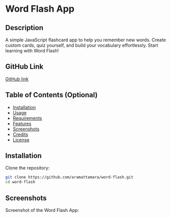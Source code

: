 # Word Flash App 

## Description

A simple JavaScript flashcard app to help you remember new words. 
Create custom cards, quiz yourself, and build your vocabulary effortlessly. Start learning with Word Flash!

## GitHub Link

[GitHub link](https://github.com/aramattamara/word-flash)

## Table of Contents (Optional)

- [Installation](#installation)
- [Usage](#usage)
- [Requirements](#requirements)
- [Features](#features)
- [Screenshots](#screenshots)
- [Credits](#credits)
- [License](#license)

## Installation

Clone the repository:

```bash
git clone https://github.com/aramattamara/word-flash.git
cd word-flash
```

## Screenshots

Screenshot of the Word Flash App:


